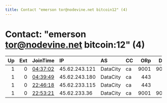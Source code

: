 ```yaml
---
title: Contact "emerson tor@nodevine.net bitcoin12" (4)
---
```


# Contact: "emerson tor@nodevine.net bitcoin:12" (4)

|   Up |   Ext | JoinTime                                                                                            | IP            | AS       | CC   |   ORp |   Dirp | OS    | Version   | Nickname    |   eFamMembers |
|-----:|------:|:----------------------------------------------------------------------------------------------------|:--------------|:---------|:-----|------:|-------:|:------|:----------|:------------|--------------:|
|    1 |     0 | [04:37:02](https://metrics.torproject.org/rs.html#details/E92B8BEED4CD9EDFA42AC8D3A35D6DAFBA9708B2) | 45.62.243.121 | DataCity | ca   |  9001 |   9000 | Linux | 0.3.4.9   | nodvrelay11 |             5 |
|    1 |     0 | [04:39:49](https://metrics.torproject.org/rs.html#details/C43238EAB296C676FC7BD33E16F827DF7FDE1E65) | 45.62.243.180 | DataCity | ca   |   443 |     80 | Linux | 0.3.4.9   | nodvrelay12 |             5 |
|    1 |     0 | [22:46:18](https://metrics.torproject.org/rs.html#details/A858C0D483C7649E2628F4CA1203041A8180974A) | 45.62.233.115 | DataCity | ca   |   443 |     80 | Linux | 0.3.4.9   | nodvrelay14 |             5 |
|    1 |     0 | [22:53:21](https://metrics.torproject.org/rs.html#details/61255768A9991E50D7994228A1768848AD6A336E) | 45.62.233.36  | DataCity | ca   |  9001 |   9000 | Linux | 0.3.4.9   | nodvrelay13 |             5 |
